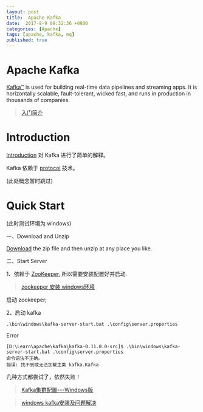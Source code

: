 ```yaml
---
layout: post
title:  Apache Kafka
date:  2017-8-9 09:32:36 +0800
categories: [Apache]
tags: [apache, kafka, mq]
published: true
---
```


# Apache Kafka

[Kafka™](http://kafka.apache.org/)  is used for building real-time data pipelines and streaming apps. 
It is horizontally scalable, fault-tolerant, wicked fast, and runs in production in thousands of companies.

> [入门简介](http://blog.csdn.net/tangdong3415/article/details/53432166)


# Introduction

[Introduction](http://kafka.apache.org/intro) 对 Kafka 进行了简单的解释。

Kafka 依赖于 [protocol](https://kafka.apache.org/protocol.html) 技术。

(此处概念暂时跳过)

# Quick Start

(此时测试环境为 windows)

一、Download and Unzip

[Download](http://kafka.apache.org/downloads) the zip file and then unzip at any place you like.

二、Start Server

1、依赖于 [ZooKeeper](https://zookeeper.apache.org/doc/r3.4.10/zookeeperStarted.html), 所以需要安装配置好并启动.

> [zookeeper 安装 windows环境](http://blog.csdn.net/morning99/article/details/40426133)

启动 zookeeper;

2、启动 kafka

```
.\bin\windows\kafka-server-start.bat .\config\server.properties
```

<label class="label label-danger">Error</label>

```
[D:\Learn\apache\kafka\kafka-0.11.0.0-src]$ .\bin\windows\kafka-server-start.bat .\config\server.properties
命令语法不正确。
错误: 找不到或无法加载主类 kafka.Kafka
```

几种方式都尝试了，依然失败！

> [Kafka集群配置---Windows版](http://blog.csdn.net/u013132051/article/details/68925935)

> [windows kafka安装及问题解决](http://blog.csdn.net/yuebao1991/article/details/72771599)



